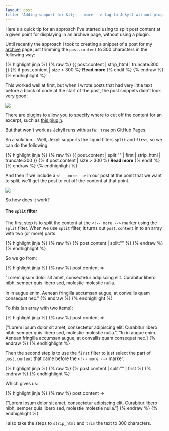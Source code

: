 ```yaml
---
layout: post
title: "Adding support for &lt;!-- more --> tag to Jekyll without plugins"
---
```

Here's a quick tip for an approach I've started using to split post content at a given point for displaying in an archive page, without using a plugin.

<!-- more -->

Until recently the approach I took to creating a snippet of a post for my [archive](/archive.html) page just trimming the `post.content` to 300 characters in the following way:

{% highlight jinja %}
{% raw %}
{{ post.content | strip_html | truncate:300 }}
{% if post.content | size > 300 %}
    <strong>Read more</strong>
{% endif %}
{% endraw %}
{% endhighlight %}

This worked well at first, but when I wrote posts that had very little text before a block of code at the start of the post, the post snippets didn't look very good:

![](http://uk.omg.li/QyvY/by%20default%202013-08-23%20at%2015.33.41.png)

There are plugins to allow you to specify where to cut off the content for an excerpt, such as [this plugin](https://gist.github.com/stympy/986665).

But that won't work as Jekyll runs with `safe: true` on GitHub Pages.

So a solution... Well, Jekyll supports the liquid filters `split` and `first`, so we can do the following:

{% highlight jinja %}
{% raw %}
{{ post.content | split:"<!-- more -->" | first | strip_html | truncate:300 }}
{% if post.content | size > 300 %}
    <strong>Read more</strong>
{% endif %}
{% endraw %}
{% endhighlight %}

And then if we include a `<!-- more -->` in our post at the point that we want to split, we'll get the post to cut off the content at that point.

![](http://uk.omg.li/Qzw3/by%20default%202013-08-23%20at%2015.45.23.png)

So how does it work?

#### The `split` filter

The first step is to split the content at the `<!-- more -->` marker using the `split` filter. When we use `split` filter, it turns out `post.content` in to an array with two (or more) parts.

{% highlight jinja %}
{% raw %}
{% post.content | split:"<!-- more -->" %}
{% endraw %}
{% endhighlight %}

So we go from:

{% highlight jinja %}
{% raw %}
post.content =>

"Lorem ipsum dolor sit amet, consectetur adipiscing elit. Curabitur libero nibh, semper quis libero sed, molestie molestie nulla.

<!-- more -->

In in augue enim. Aenean fringilla accumsan augue, at convallis quam consequat nec."
{% endraw %}
{% endhighlight %}

To this (an array with two items):

{% highlight jinja %}
{% raw %}
post.content =>

["Lorem ipsum dolor sit amet, consectetur adipiscing elit. Curabitur libero nibh, semper quis libero sed, molestie molestie nulla.",
"In in augue enim. Aenean fringilla accumsan augue, at convallis quam consequat nec.]
{% endraw %}
{% endhighlight %}

Then the second step is to use the `first` filter to just select the part of `post.content` that came before the `<!-- more -->` marker:

{% highlight jinja %}
{% raw %}
{% post.content | split:"<!-- more -->" | first %}
{% endraw %}
{% endhighlight %}

Which gives us:

{% highlight jinja %}
{% raw %}
post.content =>

["Lorem ipsum dolor sit amet, consectetur adipiscing elit. Curabitur libero nibh, semper quis libero sed, molestie molestie nulla."]
{% endraw %}
{% endhighlight %}

I also take the steps to `strip_html` and `trim` the text to 300 characters.
